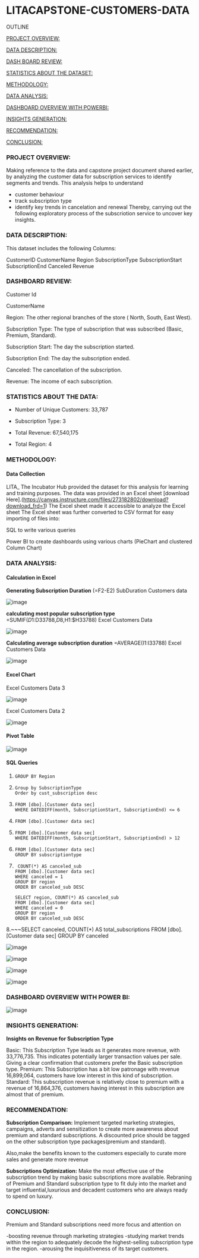 # LITACAPSTONE-CUSTOMERS-DATA

OUTLINE

[ PROJECT OVERVIEW: ](project-view)

[ DATA DESCRIPTION: ](data-description)

[ DASH BOARD REVIEW: ](dash-board-review)

[ STATISTICS ABOUT THE DATASET: ](statistics-about-the-dataset)

[ METHODOLOGY: ](methodogy)

[ DATA ANALYSIS: ](data-analysis)

 [ DASHBOARD OVERVIEW WITH POWERBI: ](dashboard-overview-with-powerbi)

[ INSIGHTS GENERATION: ](insight-generation)

[ RECOMMENDATION: ](recommendation)

[ CONCLUSION: ](conclusion)


### PROJECT OVERVIEW:
Making reference to the data and capstone project document shared earlier, by analyzing the customer data for subscription services to identify segments and trends.
This analysis helps to understand 
- customer behaviour
- track subscription type
- identify key trends in cancelation and renewal
Thereby, carrying out the following exploratory process of the subscriotion service to uncover key insights.

### DATA DESCRIPTION:

This dataset includes the following Columns:

CustomerID
CustomerName
Region
SubscriptionType
SubscriptionStart
SubscriptionEnd
Canceled
Revenue

### DASHBOARD REVIEW:

Customer Id

CustomerName

Region: The other regional branches of the store ( North, South, East West).

Subscription Type: The type of subscription that was subscribed (Basic, Premium, Standard).

Subscription Start: The day the subscription started.

Subscription End: The day the subscription ended.

Canceled: The cancellation of the subscription.

Revenue: The income of each subscription.

### STATISTICS ABOUT THE DATA:

- Number of Unique Customers: 33,787

- Subscription Type: 3

- Total Revenue: 67,540,175
  
- Total Region: 4

### METHODOLOGY:

#### Data Collection

LITA_ The Incubator Hub provided the dataset for this analysis for learning and training purposes. The data was provided in an Excel sheet [download Here].(https://canvas.instructure.com/files/273182802/download?download_frd=1) The Excel sheet made it accessible to analyze the Excel sheet The Excel sheet was further converted to CSV format for easy importing of files into:

SQL to write various queries

Power BI to create dashboards using various charts (PieChart and clustered Column Chart)

### DATA ANALYSIS:

#### Calculation in Excel

**Generating Subscription Duration**
(=F2-E2) SubDuration Customers data

![image](https://github.com/user-attachments/assets/9b82352c-8f4c-43b1-84d0-bf94c30406ed)

**calculating most popular subscription type**
=SUMIF($D1:$D33788,$D8,$H1:$H33788) Excel Customers Data

![image](https://github.com/user-attachments/assets/157fb044-b056-4970-97b1-9acdde6fcc78)


**Calculating average subscription duration**
=AVERAGE(I1:I33788) Excel Customers Data

![image](https://github.com/user-attachments/assets/1200022f-7cd9-49d2-a737-bc86cffe6c0b)

#### Excel Chart

Excel Customers Data 3 

![image](https://github.com/user-attachments/assets/6f058e38-9698-49a4-b2be-48872e5ecbdc)

Excel Customers Data 2

![image](https://github.com/user-attachments/assets/deadcb91-6856-4749-87b2-58ef598f2b4f)

#### Pivot Table

![image](https://github.com/user-attachments/assets/fd964476-e49a-4e42-8e60-2a8e1047943e)


#### SQL Queries

  1. ~~~select Region, count (CustomerID) as Region_customers from [dbo].[Customer data sec]
     GROUP BY Region
  2. ~~~Select subscriptionType,         count (CustomerID) As    cust_subscription from [dbo].       [Customer data sec]
     Group by SubscriptionType
     Order by cust_subscription desc
  3. ~~~SELECT *
     FROM [dbo].[Customer data sec]
     WHERE DATEDIFF(month, SubscriptionStart, SubscriptionEnd) <= 6
  4. ~~~SELECT AVG(DATEDIFF(month, SubscriptionStart, SubscriptionEnd)) AS      average_duration
     FROM [dbo].[Customer data sec]
  5. ~~~SELECT customerid,                subscriptiontype,                   SubscriptionStart,                  SubscriptionEnd
     FROM [dbo].[Customer data sec]
     WHERE DATEDIFF(month, SubscriptionStart, SubscriptionEnd) > 12
  6. ~~~SELECT subscriptiontype,         SUM(revenue) AS total_revenue
     FROM [dbo].[Customer data sec]
     GROUP BY subscriptiontype
  7. ~~~SELECT region,
      COUNT(*) AS canceled_sub
     FROM [dbo].[Customer data sec]
     WHERE canceled = 1
     GROUP BY region
     ORDER BY canceled_sub DESC
  
     SELECT region, COUNT(*) AS canceled_sub
     FROM [dbo].[Customer data sec]
     WHERE canceled = 0
     GROUP BY region
     ORDER BY canceled_sub DESC
  8.~~~SELECT canceled, 
    COUNT(*) AS total_subscriptions
    FROM [dbo].[Customer data sec]
    GROUP BY canceled


![image](https://github.com/user-attachments/assets/00f20e8a-d233-4957-b9fc-4f6c0ba1dfbc)



![image](https://github.com/user-attachments/assets/9714605d-ee3e-4991-97ef-64479c3a789b)


![image](https://github.com/user-attachments/assets/6b1900fa-81e8-4787-9cbb-e2c1b9436add)


![image](https://github.com/user-attachments/assets/b0cb146c-492f-4f0d-ad4a-f94071e22646)

### DASHBOARD OVERVIEW WITH POWER BI:

![image](https://github.com/user-attachments/assets/7241d4ef-d440-43d9-9e43-c789860232d9)

### INSIGHTS GENERATION:

**Insights on Revenue for Subscription Type**

Basic: This Subscription Type leads  as it generates more revenue, with 33,776,735.
This indicates potentially larger transaction values per sale. 
Giving a clear confirmation that customers prefer the Basic subscription type.
Premium: This Subscription has a bit low patronage with revenue 16,899,064, customers have low interest in this kind of subscription.
Standard: This subscription revenue is relatively close to premium with a revenue of 16,864,376, customers having interest in this subscription are almost that of premium.


### RECOMMENDATION:


**Subscription Comparison:** Implement targeted marketing strategies, campaigns, adverts and sensitization to create more awareness about premium and standard subscriptions.
A discounted price should be tagged on the other subscription type packages(premium and standard).

Also,make the benefits known to the customers especially to curate more sales and generate more revenue


**Subscriptions Optimization:** Make the most effective use of the subscription trend by making basic subscriptions more available.
Rebraning of Premium and Standard subscription type to fit duly into the market and target influential,luxurious and decadent customers who are always ready to spend on luxury.

### CONCLUSION:

Premium and Standard subscriptions need more focus and attention on

-boosting revenue through marketing strategies
-studying market trends within the region to adequately decode the highest-selling subscription type in the region.
-arousing the inquisitiveness of its target customers.


